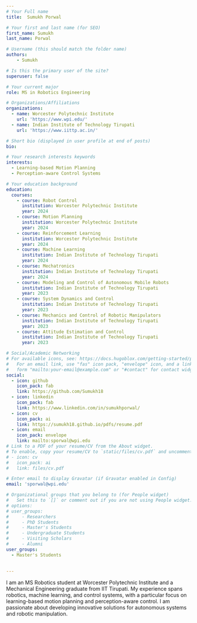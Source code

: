 ```yaml
---
# Your Full name
title:  Sumukh Porwal

# Your first and last name (for SEO)
first_name: Sumukh
last_name: Porwal

# Username (this should match the folder name)
authors:
    - Sumukh 

# Is this the primary user of the site?
superuser: false

# Your current major 
role: MS in Robotics Engineering

# Organizations/Affiliations
organizations:
  - name: Worcester Polytechnic Institute
    url: 'https://www.wpi.edu/'
  - name: Indian Institute of Technology Tirupati
    url: 'https://www.iittp.ac.in/'

# Short bio (displayed in user profile at end of posts)
bio: 

# Your research interests keywords
interests:
  - Learning-based Motion Planning
  - Perception-aware Control Systems

# Your education background
education:
  courses:
    - course: Robot Control
      institution: Worcester Polytechnic Institute
      year: 2024
    - course: Motion Planning
      institution: Worcester Polytechnic Institute
      year: 2024
    - course: Reinforcement Learning
      institution: Worcester Polytechnic Institute
      year: 2024
    - course: Machine Learning
      institution: Indian Institute of Technology Tirupati
      year: 2024
    - course: Mechatronics
      institution: Indian Institute of Technology Tirupati
      year: 2024
    - course: Modeling and Control of Autonomous Mobile Robots
      institution: Indian Institute of Technology Tirupati
      year: 2023
    - course: System Dynamics and Control
      institution: Indian Institute of Technology Tirupati
      year: 2023
    - course: Mechanics and Control of Robotic Manipulators
      institution: Indian Institute of Technology Tirupati
      year: 2023
    - course: Attitude Estimation and Control
      institution: Indian Institute of Technology Tirupati
      year: 2023

# Social/Academic Networking
# For available icons, see: https://docs.hugoblox.com/getting-started/page-builder/#icons
#   For an email link, use "fas" icon pack, "envelope" icon, and a link in the
#   form "mailto:your-email@example.com" or "#contact" for contact widget.
social:
  - icon: github
    icon_pack: fab
    link: https://github.com/Sumukh18
  - icon: linkedin
    icon_pack: fab
    link: https://www.linkedin.com/in/sumukhporwal/
  - icon: cv
    icon_pack: ai
    link: https://sumukh18.github.io/pdfs/resume.pdf
  - icon: email
    icon_pack: envelope
    link: mailto:sporwal@wpi.edu
# Link to a PDF of your resume/CV from the About widget.
# To enable, copy your resume/CV to `static/files/cv.pdf` and uncomment the lines below.
# - icon: cv
#   icon_pack: ai
#   link: files/cv.pdf

# Enter email to display Gravatar (if Gravatar enabled in Config)
email: 'sporwal@wpi.edu'

# Organizational groups that you belong to (for People widget)
#   Set this to `[]` or comment out if you are not using People widget.
# options: 
# user_groups:
#     - Researchers
#     - PhD Students
#     - Master's Students
#     - Undergraduate Students
#     - Visiting Scholars
#     - Alumni
user_groups:
  - Master's Students
  
  
---
```

I am an MS Robotics student at Worcester Polytechnic Institute and a Mechanical Engineering graduate from IIT Tirupati. My experience spans robotics, machine learning, and control systems, with a particular focus on learning-based motion planning and perception-aware control. I am passionate about developing innovative solutions for autonomous systems and robotic manipulation.
